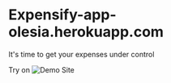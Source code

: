 # Expensify-app-olesia.herokuapp.com

It's time to get your expenses under control

Try on  ![Demo Site](https://expensify-app-olesia.herokuapp.com/)